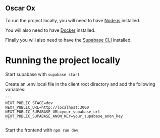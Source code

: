 ## Oscar Ox

To run the project locally, you will need to have [Node.js](https://nodejs.org/en/) installed.

You will also need to have [Docker](https://www.docker.com/) installed.

Finally you will also need to have the [Supabase CLI](https://supabase.io/docs/guides/cli) installed.

# Running the project locally

Start supabase with ```supabase start```

Create an .env.local file in the client root directory and add the following variables:
    
    ``` 
    NEXT_PUBLIC_STAGE=dev
    NEXT_PUBLIC_URL=http://localhost:3000
    NEXT_PUBLIC_SUPABASE_URL=your_supabase_url
    NEXT_PUBLIC_SUPABASE_ANON_KEY=your_supabase_anon_key
    ```

Start the frontend with ```npm run dev```

